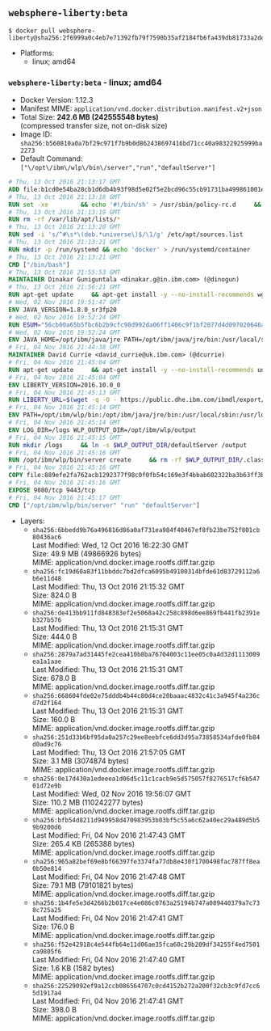 ## `websphere-liberty:beta`

```console
$ docker pull websphere-liberty@sha256:2f6999a0c4eb7e71392fb79f7590b35af2184fb6fa439db81733a2de231d2264
```

-	Platforms:
	-	linux; amd64

### `websphere-liberty:beta` - linux; amd64

-	Docker Version: 1.12.3
-	Manifest MIME: `application/vnd.docker.distribution.manifest.v2+json`
-	Total Size: **242.6 MB (242555548 bytes)**  
	(compressed transfer size, not on-disk size)
-	Image ID: `sha256:b560810a0a7bf29c971f7b9b0d862438697416bd71cc40a98322925999ba2273`
-	Default Command: `["\/opt\/ibm\/wlp\/bin\/server","run","defaultServer"]`

```dockerfile
# Thu, 13 Oct 2016 21:13:17 GMT
ADD file:b1cd0e54ba28cb1d6db4b93f98d5e02f5e2bcd96c55cb91731ba499861001e30 in / 
# Thu, 13 Oct 2016 21:13:18 GMT
RUN set -xe 		&& echo '#!/bin/sh' > /usr/sbin/policy-rc.d 	&& echo 'exit 101' >> /usr/sbin/policy-rc.d 	&& chmod +x /usr/sbin/policy-rc.d 		&& dpkg-divert --local --rename --add /sbin/initctl 	&& cp -a /usr/sbin/policy-rc.d /sbin/initctl 	&& sed -i 's/^exit.*/exit 0/' /sbin/initctl 		&& echo 'force-unsafe-io' > /etc/dpkg/dpkg.cfg.d/docker-apt-speedup 		&& echo 'DPkg::Post-Invoke { "rm -f /var/cache/apt/archives/*.deb /var/cache/apt/archives/partial/*.deb /var/cache/apt/*.bin || true"; };' > /etc/apt/apt.conf.d/docker-clean 	&& echo 'APT::Update::Post-Invoke { "rm -f /var/cache/apt/archives/*.deb /var/cache/apt/archives/partial/*.deb /var/cache/apt/*.bin || true"; };' >> /etc/apt/apt.conf.d/docker-clean 	&& echo 'Dir::Cache::pkgcache ""; Dir::Cache::srcpkgcache "";' >> /etc/apt/apt.conf.d/docker-clean 		&& echo 'Acquire::Languages "none";' > /etc/apt/apt.conf.d/docker-no-languages 		&& echo 'Acquire::GzipIndexes "true"; Acquire::CompressionTypes::Order:: "gz";' > /etc/apt/apt.conf.d/docker-gzip-indexes 		&& echo 'Apt::AutoRemove::SuggestsImportant "false";' > /etc/apt/apt.conf.d/docker-autoremove-suggests
# Thu, 13 Oct 2016 21:13:19 GMT
RUN rm -rf /var/lib/apt/lists/*
# Thu, 13 Oct 2016 21:13:20 GMT
RUN sed -i 's/^#\s*\(deb.*universe\)$/\1/g' /etc/apt/sources.list
# Thu, 13 Oct 2016 21:13:21 GMT
RUN mkdir -p /run/systemd && echo 'docker' > /run/systemd/container
# Thu, 13 Oct 2016 21:13:21 GMT
CMD ["/bin/bash"]
# Thu, 13 Oct 2016 21:55:53 GMT
MAINTAINER Dinakar Guniguntala <dinakar.g@in.ibm.com> (@dinogun)
# Thu, 13 Oct 2016 21:56:21 GMT
RUN apt-get update     && apt-get install -y --no-install-recommends wget ca-certificates     && rm -rf /var/lib/apt/lists/*
# Wed, 02 Nov 2016 19:51:47 GMT
ENV JAVA_VERSION=1.8.0_sr3fp20
# Wed, 02 Nov 2016 19:52:24 GMT
RUN ESUM="56cb00a65b5fbc6b2b9cfc98d992da06ff1406c9f1bf2877d4d097020646a705"     && BASE_URL="https://public.dhe.ibm.com/ibmdl/export/pub/systems/cloud/runtimes/java/meta/"     && YML_FILE="jre/linux/x86_64/index.yml"     && wget -q -U UA_IBM_JAVA_Docker -O /tmp/index.yml $BASE_URL/$YML_FILE     && JAVA_URL=$(cat /tmp/index.yml | sed -n '/'$JAVA_VERSION'/{n;p}' | sed -n 's/\s*uri:\s//p' | tr -d '\r')     && wget -q -U UA_IBM_JAVA_Docker -O /tmp/ibm-java.bin $JAVA_URL     && echo "$ESUM  /tmp/ibm-java.bin" | sha256sum -c -     && echo "INSTALLER_UI=silent" > /tmp/response.properties     && echo "USER_INSTALL_DIR=/opt/ibm/java" >> /tmp/response.properties     && echo "LICENSE_ACCEPTED=TRUE" >> /tmp/response.properties     && mkdir -p /opt/ibm     && chmod +x /tmp/ibm-java.bin     && /tmp/ibm-java.bin -i silent -f /tmp/response.properties     && rm -f /tmp/response.properties     && rm -f /tmp/index.yml     && rm -f /tmp/ibm-java.bin
# Wed, 02 Nov 2016 19:52:24 GMT
ENV JAVA_HOME=/opt/ibm/java/jre PATH=/opt/ibm/java/jre/bin:/usr/local/sbin:/usr/local/bin:/usr/sbin:/usr/bin:/sbin:/bin
# Fri, 04 Nov 2016 21:44:38 GMT
MAINTAINER David Currie <david_currie@uk.ibm.com> (@dcurrie)
# Fri, 04 Nov 2016 21:45:04 GMT
RUN apt-get update     && apt-get install -y --no-install-recommends unzip     && rm -rf /var/lib/apt/lists/*
# Fri, 04 Nov 2016 21:45:04 GMT
ENV LIBERTY_VERSION=2016.10.0_0
# Fri, 04 Nov 2016 21:45:13 GMT
RUN LIBERTY_URL=$(wget -q -O - https://public.dhe.ibm.com/ibmdl/export/pub/software/websphere/wasdev/downloads/wlp/index.yml  | grep $LIBERTY_VERSION -A 3 | sed -n 's/\s*webProfile7:\s//p' | tr -d '\r')      && echo $LIBERTY_URL     && wget -q $LIBERTY_URL -U UA-IBM-WebSphere-Liberty-Docker -O /tmp/wlp-beta.zip     && unzip -q /tmp/wlp-beta.zip -d /opt/ibm     && rm /tmp/wlp-beta.zip
# Fri, 04 Nov 2016 21:45:14 GMT
ENV PATH=/opt/ibm/wlp/bin:/opt/ibm/java/jre/bin:/usr/local/sbin:/usr/local/bin:/usr/sbin:/usr/bin:/sbin:/bin
# Fri, 04 Nov 2016 21:45:14 GMT
ENV LOG_DIR=/logs WLP_OUTPUT_DIR=/opt/ibm/wlp/output
# Fri, 04 Nov 2016 21:45:15 GMT
RUN mkdir /logs     && ln -s $WLP_OUTPUT_DIR/defaultServer /output     && ln -s /opt/ibm/wlp/usr/servers/defaultServer /config
# Fri, 04 Nov 2016 21:45:16 GMT
RUN /opt/ibm/wlp/bin/server create     && rm -rf $WLP_OUTPUT_DIR/.classCache /output/workarea
# Fri, 04 Nov 2016 21:45:16 GMT
COPY file:889efe2fa762acb1292377f98c0f0fb54c169e3f4bbab602322ba3b63ff3b3ca in /opt/ibm/wlp/usr/servers/defaultServer/ 
# Fri, 04 Nov 2016 21:45:16 GMT
EXPOSE 9080/tcp 9443/tcp
# Fri, 04 Nov 2016 21:45:17 GMT
CMD ["/opt/ibm/wlp/bin/server" "run" "defaultServer"]
```

-	Layers:
	-	`sha256:6bbedd9b76a496816d86a0af731ea984f40467ef8fb23be752f801cb80436ac6`  
		Last Modified: Wed, 12 Oct 2016 16:22:30 GMT  
		Size: 49.9 MB (49866926 bytes)  
		MIME: application/vnd.docker.image.rootfs.diff.tar.gzip
	-	`sha256:fc19d60a83f11bbddc7bd2dfca6095b49100314bfde61d83729112a6b6e11d48`  
		Last Modified: Thu, 13 Oct 2016 21:15:32 GMT  
		Size: 824.0 B  
		MIME: application/vnd.docker.image.rootfs.diff.tar.gzip
	-	`sha256:de413bb911fd848383ef2e5068a42c258c898d6ee869fb441fb2391eb327b576`  
		Last Modified: Thu, 13 Oct 2016 21:15:31 GMT  
		Size: 444.0 B  
		MIME: application/vnd.docker.image.rootfs.diff.tar.gzip
	-	`sha256:2879a7ad31445fe2cea410b8ba76704003c11ee05c0a4d32d1113009ea1a1aae`  
		Last Modified: Thu, 13 Oct 2016 21:15:31 GMT  
		Size: 678.0 B  
		MIME: application/vnd.docker.image.rootfs.diff.tar.gzip
	-	`sha256:668604fde02e75dddb4b44c80d4ce20baaac4832c41c3a945f4a236cd7d2f164`  
		Last Modified: Thu, 13 Oct 2016 21:15:31 GMT  
		Size: 160.0 B  
		MIME: application/vnd.docker.image.rootfs.diff.tar.gzip
	-	`sha256:251d33b6bf95da0a257c29ee8eebfce6dd3d95a73858534afde0fb84d0ad9c76`  
		Last Modified: Thu, 13 Oct 2016 21:57:05 GMT  
		Size: 3.1 MB (3074874 bytes)  
		MIME: application/vnd.docker.image.rootfs.diff.tar.gzip
	-	`sha256:0e17d430a1edeeea1d06d5c11c1cacb9e5d575057f8276517cf6b54701d72e9b`  
		Last Modified: Wed, 02 Nov 2016 19:56:07 GMT  
		Size: 110.2 MB (110242277 bytes)  
		MIME: application/vnd.docker.image.rootfs.diff.tar.gzip
	-	`sha256:bfb54d8211d949958d470983953b03bf5c55a6c62a40ec29a489d5b59b9200d6`  
		Last Modified: Fri, 04 Nov 2016 21:47:43 GMT  
		Size: 265.4 KB (265388 bytes)  
		MIME: application/vnd.docker.image.rootfs.diff.tar.gzip
	-	`sha256:965a82bef69e8bf66397fe3374fa77db8e430f1700498fac787ff8ea0b50e814`  
		Last Modified: Fri, 04 Nov 2016 21:47:48 GMT  
		Size: 79.1 MB (79101821 bytes)  
		MIME: application/vnd.docker.image.rootfs.diff.tar.gzip
	-	`sha256:1b4fe5e3d4266b2b017ce4e086c0763a25194b747a089440379a7c738c725a25`  
		Last Modified: Fri, 04 Nov 2016 21:47:41 GMT  
		Size: 176.0 B  
		MIME: application/vnd.docker.image.rootfs.diff.tar.gzip
	-	`sha256:f52e42918c4e544fb64e11d06ae35fca60c29b209df34255f4ed7501ca9805f6`  
		Last Modified: Fri, 04 Nov 2016 21:47:40 GMT  
		Size: 1.6 KB (1582 bytes)  
		MIME: application/vnd.docker.image.rootfs.diff.tar.gzip
	-	`sha256:22529092ef9a12ccb086564707c0cd4152b272a200f32cb3c9fd7cc65d1917a4`  
		Last Modified: Fri, 04 Nov 2016 21:47:41 GMT  
		Size: 398.0 B  
		MIME: application/vnd.docker.image.rootfs.diff.tar.gzip
